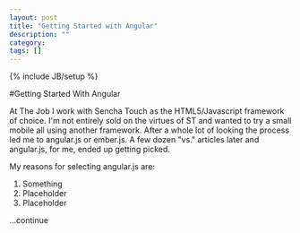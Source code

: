```yaml
---
layout: post
title: "Getting Started with Angular"
description: ""
category: 
tags: []
---
```

{% include JB/setup %}

#Getting Started With Angular

At The Job I work with Sencha Touch as the HTML5/Javascript framework of choice. I'm not entirely sold on the virtues of ST and wanted to try a small mobile all using another framework. 
After a whole lot of looking the process led me to angular.js or ember.js. A few dozen "vs." articles later and angular.js, for me, ended up getting picked. 

My reasons for selecting angular.js are:


1. Something
2. Placeholder
3. Placeholder


...continue
